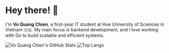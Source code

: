 # Hey there! 👋

I'm **Vo Quang Chien**, a first-year IT student at Hue University of Sciences in Vietnam 🇻🇳. My main focus is backend development, and I love working with Go to build scalable and efficient systems.

![Vo Quang Chien's GitHub Stats](https://github-readme-stats.vercel.app/api?username=2giosangmitom&show_icons=true&theme=radical&hide_border=true)
![Top Langs](https://github-readme-stats.vercel.app/api/top-langs/?username=2giosangmitom&layout=compact&langs_count=20&theme=radical&hide_border=true)
